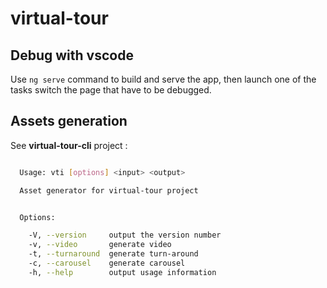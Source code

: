 # virtual-tour

## Debug with vscode

Use `ng serve` command to build and serve the app, then launch one of the tasks switch the page that have to be debugged.

## Assets generation

See **virtual-tour-cli** project :

```bash

  Usage: vti [options] <input> <output>

  Asset generator for virtual-tour project


  Options:

    -V, --version     output the version number
    -v, --video       generate video
    -t, --turnaround  generate turn-around
    -c, --carousel    generate carousel
    -h, --help        output usage information
```